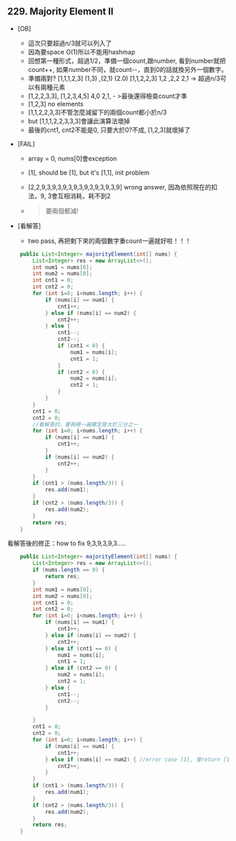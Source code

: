 ## 229. Majority Element II

* [OB]
  * 這次只要超過n/3就可以列入了
  * 因為要space O(1)所以不能用hashmap
  * 回想第一種形式，超過1/2，準備一個count,跟number, 看到number就把count++, 如果number不同，就count--，直到0的話就換另外一個數字。
  * 準備兩對? [1,1,1,2,3] (1,3) ,(2,1) (2.0)   [1,1,2,2,3] 1,2 ,2,2 2,1 -> 超過n/3可以有兩種元素
  * [1,2,2,3,3], [1,2,3,4,5] 4,0 2,1, - >最後還得檢查count才準
  * [1,2,3]  no elements
  * [1,1,2,2,3,3]不管怎麼減留下的兩個count都小於n/3
  * but [1,1,1,2,2,3,3,3]會讓此演算法壞掉
  * 最後的cnt1, cnt2不能是0, 只要大於0?不成, [1,2,3]就壞掉了

* [FAIL]

  * array = 0, nums[0]會exception

  * [1], should be [1], but it's [1,1], init problem

  * [2,2,9,3,9,3,9,3,9,3,9,3,9,3,9,3,9] wrong answer, 因為依照現在的扣法，9, 3會互相消耗，耗不到2

  * > 要兩個都減!

* [看解答]

  * two pass, 再把剩下來的兩個數字重count一遍就好啦！！！



```java
    public List<Integer> majorityElement(int[] nums) {
        List<Integer> res = new ArrayList<>();
        int num1 = nums[0];
        int num2 = nums[0];
        int cnt1 = 0;
        int cnt2 = 0;
        for (int i=0; i<nums.length; i++) {
            if (nums[i] == num1) {
                cnt1++;
            } else if (nums[i] == num2) {
                cnt2++;
            } else {
                cnt1--;
                cnt2--;
                if (cnt1 < 0) {
                    num1 = nums[i];
                    cnt1 = 1;
                }
                if (cnt2 < 0) {
                    num2 = nums[i];
                    cnt2 = 1;
                }
            }
        }
        cnt1 = 0;
        cnt2 = 0;
        //看解答的，要再掃一遍確定是大於三分之一
        for (int i=0; i<nums.length; i++) {
            if (nums[i] == num1) {
                cnt1++;
            }
            if (nums[i] == num2) {
                cnt2++;
            }
        }
        if (cnt1 > (nums.length/3)) {
            res.add(num1);
        }
        if (cnt2 > (nums.length/3)) {
            res.add(num2);
        }
        return res;
    }
```

看解答後的修正：how to fix 9,3,9,3,9,3.....

```java
    public List<Integer> majorityElement(int[] nums) {
        List<Integer> res = new ArrayList<>();
        if (nums.length == 0) {
            return res;
        }
        int num1 = nums[0];
        int num2 = nums[0];
        int cnt1 = 0;
        int cnt2 = 0;
        for (int i=0; i<nums.length; i++) {
            if (nums[i] == num1) {
                cnt1++;
            } else if (nums[i] == num2) {
                cnt2++;
            } else if (cnt1 == 0) {
                num1 = nums[i];
                cnt1 = 1;
            } else if (cnt2 == 0) {
                num2 = nums[i];
                cnt2 = 1;
            } else {
                cnt1--;
                cnt2--;
            }

        }
        cnt1 = 0;
        cnt2 = 0;
        for (int i=0; i<nums.length; i++) {
            if (nums[i] == num1) {
                cnt1++;
            } else if (nums[i] == num2) { //error case [1], 會return [1, 1]
                cnt2++;
            }
        }
        if (cnt1 > (nums.length/3)) {
            res.add(num1);
        }
        if (cnt2 > (nums.length/3)) {
            res.add(num2);
        }
        return res;
    }
```

